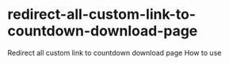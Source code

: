 # redirect-all-custom-link-to-countdown-download-page
Redirect all custom link to countdown download page
How to use
